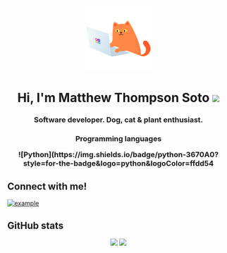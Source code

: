 <p align="center">
  <img width="150" src=images/cat.gif />
</p>
<h1 align="center">Hi, I'm Matthew Thompson Soto <img width="30px" src="https://raw.githubusercontent.com/iampavangandhi/iampavangandhi/master/gifs/Hi.gif"></h1>
<h3 align="center">Software developer. Dog, cat & plant enthusiast.</h3>

<h3 align="center">Programming languages</3>
<p>
![Python](https://img.shields.io/badge/python-3670A0?style=for-the-badge&logo=python&logoColor=ffdd54
</p>

## Connect with me!
<a  href="https://linkedin.com/in/thompsoto" target="_blank">
      <img src="https://img.shields.io/badge/Linked%20In-0A66C2.svg?style=for-the-badge&logo=linkedin&logoColor=white" alt="example"/>
    </a>

## GitHub stats
<p align="center">
  <img src="https://github-readme-stats.vercel.app/api/top-langs/?username=thompsoto&layout=compact&theme=github_dark"/>
  <img src="https://github-readme-stats.vercel.app/api?username=thompsoto&&show_icons=true&count_private=true&theme=github_dark">
</p>

<!--
**thompsoto/thompsoto** is a ✨ _special_ ✨ repository because its `README.md` (this file) appears on your GitHub profile.

Here are some ideas to get you started:

- 🔭 I’m currently working on ...
- 🌱 I’m currently learning ...
- 👯 I’m looking to collaborate on ...
- 🤔 I’m looking for help with ...
- 💬 Ask me about ...
- 📫 How to reach me: ...
- 😄 Pronouns: ...
- ⚡ Fun fact: ...
-->
